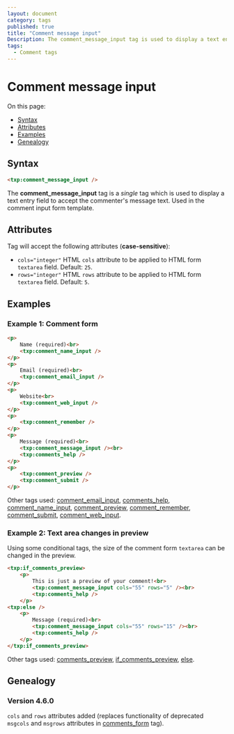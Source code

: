 ```yaml
---
layout: document
category: tags
published: true
title: "Comment message input"
Description: The comment_message_input tag is used to display a text entry field to accept the commenter's message text.
tags:
  - Comment tags
---
```


# Comment message input

On this page:

* [Syntax](#user-content-syntax)
* [Attributes](#user-content-attributes)
* [Examples](#user-content-examples)
* [Genealogy](#user-content-genealogy)

## Syntax

~~~ html
<txp:comment_message_input />
~~~

The **comment_message_input** tag is a *single* tag which is used to display a text entry field to accept the commenter's message text. Used in the comment input form template.

## Attributes

Tag will accept the following attributes (**case-sensitive**):

* `cols="integer"`
HTML `cols` attribute to be applied to HTML form `textarea` field.
Default: `25`.
* `rows="integer"`
HTML `rows` attribute to be applied to HTML form `textarea` field.
Default: `5`.

## Examples

### Example 1: Comment form

~~~ html
<p>
    Name (required)<br>
    <txp:comment_name_input />
</p>
<p>
    Email (required)<br>
    <txp:comment_email_input />
</p>
<p>
    Website<br>
    <txp:comment_web_input />
</p>
<p>
    <txp:comment_remember />
</p>
<p>
    Message (required)<br>
    <txp:comment_message_input /><br>
    <txp:comments_help />
</p>
<p>
    <txp:comment_preview />
    <txp:comment_submit />
</p>
~~~

Other tags used: [comment_email_input](comment-email-input), [comments_help](comments-help), [comment_name_input](comment-name-input), [comment_preview](comment-preview), [comment_remember](comment-remember), [comment_submit](comment-submit), [comment_web_input](comment-web-input).

### Example 2: Text area changes in preview

Using some conditional tags, the size of the comment form `textarea` can be changed in the preview.

~~~ html
<txp:if_comments_preview>
    <p>
        This is just a preview of your comment!<br>
        <txp:comment_message_input cols="55" rows="5" /><br>
        <txp:comments_help />
    </p>
<txp:else />
    <p>
        Message (required)<br>
        <txp:comment_message_input cols="55" rows="15" /><br>
        <txp:comments_help />
    </p>
</txp:if_comments_preview>
~~~

Other tags used: [comments_preview](comments-preview), [if_comments_preview](if-comments-preview), [else](else).

## Genealogy

### Version 4.6.0

`cols` and `rows` attributes added (replaces functionality of deprecated `msgcols` and `msgrows` attributes in [comments_form](comments-form) tag).
